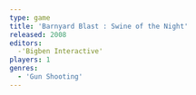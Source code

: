 ```yaml
---
type: game
title: 'Barnyard Blast : Swine of the Night'
released: 2008
editors: 
  -'Bigben Interactive'
players: 1
genres:
  - 'Gun Shooting'
---
```

